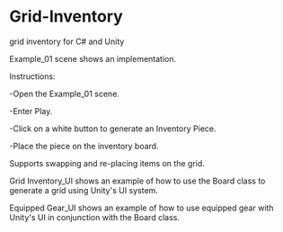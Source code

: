 # Grid-Inventory
 grid inventory for C# and Unity
 
 Example_01 scene shows an implementation.
 
 Instructions:
 
 -Open the Example_01 scene. 
 
 -Enter Play. 
 
 -Click on a white button to generate an Inventory Piece. 
 
 -Place the piece on the inventory board.
 
 
 
 
 Supports swapping and re-placing items on the grid. 
 
 Grid Inventory_UI shows an example of how to use the Board class to generate a grid using Unity's UI system.
 
 Equipped Gear_UI shows an example of how to use equipped gear with Unity's UI in conjunction with the Board class.
